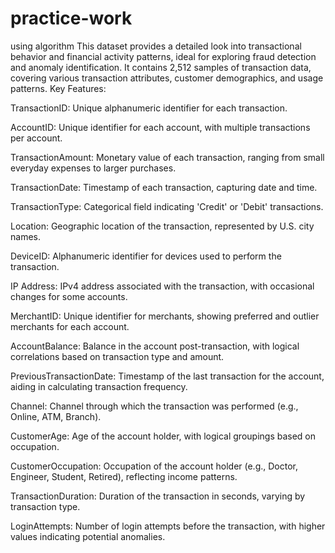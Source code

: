 # practice-work
using algorithm
This dataset provides a detailed look into transactional behavior and financial activity patterns, ideal for exploring fraud detection and anomaly identification. It contains 2,512 samples of transaction data, covering various transaction attributes, customer demographics, and usage patterns. 
Key Features:

TransactionID: Unique alphanumeric identifier for each transaction.

AccountID: Unique identifier for each account, with multiple transactions per account.

TransactionAmount: Monetary value of each transaction, ranging from small everyday expenses to larger purchases.

TransactionDate: Timestamp of each transaction, capturing date and time.


TransactionType: Categorical field indicating 'Credit' or 'Debit' transactions.

Location: Geographic location of the transaction, represented by U.S. city names.

DeviceID: Alphanumeric identifier for devices used to perform the transaction.

IP Address: IPv4 address associated with the transaction, with occasional changes for some accounts.

MerchantID: Unique identifier for merchants, showing preferred and outlier merchants for each account.

AccountBalance: Balance in the account post-transaction, with logical correlations based on transaction type and amount.

PreviousTransactionDate: Timestamp of the last transaction for the account, aiding in calculating transaction frequency.

Channel: Channel through which the transaction was performed (e.g., Online, ATM, Branch).

CustomerAge: Age of the account holder, with logical groupings based on occupation.

CustomerOccupation: Occupation of the account holder (e.g., Doctor, Engineer, Student, Retired), reflecting income patterns.

TransactionDuration: Duration of the transaction in seconds, varying by transaction type.

LoginAttempts: Number of login attempts before the transaction, with higher values indicating potential anomalies.

